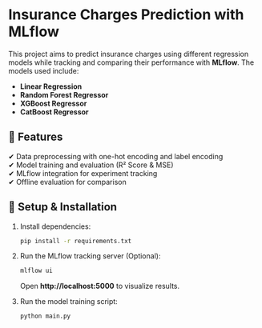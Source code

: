 # **Insurance Charges Prediction with MLflow**  

This project aims to predict insurance charges using different regression models while tracking and comparing their performance with **MLflow**. The models used include:  

- **Linear Regression**  
- **Random Forest Regressor**  
- **XGBoost Regressor**  
- **CatBoost Regressor**  

## **📌 Features**  
✔ Data preprocessing with one-hot encoding and label encoding  
✔ Model training and evaluation (R² Score & MSE)  
✔ MLflow integration for experiment tracking  
✔ Offline evaluation for comparison  

## **📌 Setup & Installation**  

1. Install dependencies:  
   ```bash
   pip install -r requirements.txt
   ```  
2. Run the MLflow tracking server (Optional):  
   ```bash
   mlflow ui
   ```  
   Open **http://localhost:5000** to visualize results.  

3. Run the model training script:  
   ```bash
   python main.py
   ```  
